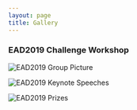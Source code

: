 ```yaml
---
layout: page
title: Gallery 
---
```


### EAD2019 Challenge Workshop


![EAD2019 Group Picture](https://drive.google.com/uc?id=1R1ktSmuVOEYO5MDwIJGuNTbQzCiOVlNS)

![EAD2019 Keynote Speeches](https://drive.google.com/uc?id=1kBZLLkhUkSiU32WSIcZ1iArGeUUXcmvV)

![EAD2019 Prizes](https://drive.google.com/uc?id=1V-1710Zlae6vFrVnXLRnKkOd06HrCl7W)

